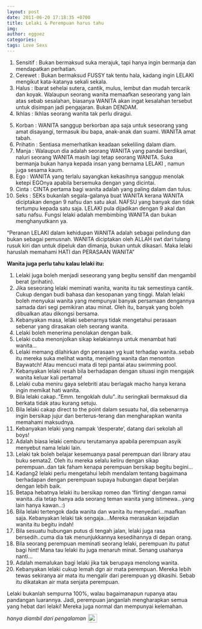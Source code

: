 ```yaml
---
layout: post
date: 2011-06-20 17:18:35 +0700
title: Lelaki & Perempuan harus tahu
img: 
author: eggoez
categories: 
tags: Love Sexs
---
```

<ol>
<li>Sensitif : Bukan bermaksud suka merajuk, tapi hanya ingin bermanja dan mendapatkan perhatian.</li>
<li>Cerewet : Bukan bermaksud FUSSY tak tentu hala, kadang ingin LELAKI mengikut kata-katanya sekali sekala.</li>
<li>Halus : Ibarat sehelai sutera, cantik, mulus, lembut dan mudah tercarik dan koyak. Walaupun seorang wanita memaafkan seseorang yang lain atas sebab sesalahan, biasanya WANITA akan ingat kesalahan tersebut untuk disimpan jadi pengajaran. Bukan DENDAM.</li>
<li>Ikhlas : Ikhlas seorang wanita tak perlu diragui.</li>
<p><span id="more-318"></span></p>
<li>Korban : WANITA sanggup berkorban apa saja untuk seseorang yang amat disayangi, termasuk ibu bapa, anak-anak dan suami. WANITA amat tabah.</li>
<li>Prihatin : Sentiasa memerhatikan keadaan sekeliling dalam diam.</li>
<li>Manja : Walaupun dia adalah seorang WANITA yang pandai berdikari, naluri seorang WANITA masih lagi tetap seorang WANITA. Suka bermanja bukan hanya kepada insan yang bernama LELAKI , namun juga sesama kaum.</li>
<li>Ego : WANITA yang terlalu sayangkan kekasihnya sanggup menolak ketepi EGOnya apabila bersemuka dengan yang dicintai.</li>
<li>Cinta : CINTA pertama bagi wanita adalah yang paling dalam dan tulus.</li>
<li>Seks : SEKs bukanlah segala-galanya buat WANITA kerana WANITA diciptakan dengan 9 nafsu dan satu akal. NAFSU yang banyak dan tidak tertumpu kepada satu saja. LELAKI pula dijadikan dengan 9 akal dan satu nafsu. Fungsi lelaki adalah membimbing WANITA dan bukan menghanyutkann ya.</li>
</ol>
<p>“Peranan LELAKI dalam kehidupan WANITA adalah sebagai pelindung dan bukan sebagai pemusnah. WANITA diciptakan oleh ALLAH swt dari tulang rusuk kiri dan untuk dipeluk dan dimanja, bukan untuk dikasari. Maka lelaki haruslah memahami HATI dan PERASAAN WANITA”</p>
<p><strong>Wanita juga perlu tahu kalau lelaki itu:</strong></p>
<ol>
<li>Lelaki juga boleh menjadi seseorang yang begitu sensitif dan mengambil berat (prihatin).</li>
<li>Jika seseorang lelaki meminati wanita, wanita itu tak semestinya cantik. Cukup dengan budi bahasa dan kesopanan yang tinggi. Malah lelaki boleh menyukai wanita yang mempunyai banyak persamaan dengannya samada dari segi pemikiran atau minat. Oleh itu, banyak yang boleh dibualkan atau dikongsi bersama.</li>
<li>Kebanyakan masa, lelaki sebenarnya tidak mengetahui perasaan sebenar yang dirasakan oleh seorang wanita.</li>
<li>Lelaki boleh menerima penolakan dengan baik.</li>
<li>Lelaki cuba menonjolkan sikap kelakiannya untuk menambat hati wanita…</li>
<li>Lelaki memang dilahirkan dgn perasaan yg kuat terhadap wanita..sebab itu mereka suka melihat wanita, menjeling wanita dan menonton Baywatch! Atau mencuci mata di tepi pantai atau swimming pool.</li>
<li>Kebanyakan lelaki resah bila berhadapan dengan situasi ingin mengajak wanita keluar kali pertama!</li>
<li>Lelaki cuba meniru gaya selebriti atau berlagak macho hanya kerana ingin memikat hati wanita.</li>
<li>Bila lelaki cakap..”Emm. tengoklah dulu”..itu seringkali bermaksud dia berkata tidak atau kurang setuju.</li>
<li>Bila lelaki cakap direct to the point dalam sesuatu hal, dia sebenarnya ingin bersikap jujur dan berterus-terang dan mengharapkan wanita memahami maksudnya.</li>
<li>Kebanyakan lelaki yang nampak ‘desperate’, datang dari sekolah all boys!</li>
<li>Adalah biasa lelaki cemburu terutamanya apabila perempuan asyik menyebut nama lelaki lain.</li>
<li>Lelaki tak boleh belajar kesemuanya pasal perempuan dari library atau buku semata2. Oleh itu mereka selalu keliru dengan sikap perempuan..dan tak faham kenapa perempuan bersikap begitu begini…</li>
<li>Kadang2 lelaki perlu mengetahui lebih mendalam tentang bagaimana berhadapan dengan perempuan supaya hubungan dapat berjalan dengan lebih baik.</li>
<li>Betapa hebatnya lelaki itu bersikap romeo dan ‘flirting’ dengan ramai wanita..dia tetap hanya ada seorang teman wanita yang istimewa…yang lain hanya kawan..:)</li>
<li>Bila lelaki tertengok dada wanita dan wanita itu menyedari…maafkan saja. Kebanyakan lelaki tak sengaja….Mereka merasakan kejadian wanita itu begitu indah!</li>
<li>Bila sesuatu hubungan putus di tengah jalan, lelaki juga rasa bersedih..cuma dia tak menunjukkannya kesedihannya di depan orang.</li>
<li>Bila seorang perempuan meminati seorang lelaki, perempuan itu patut bagi hint! Mana tau lelaki itu juga menaruh minat. Senang usahanya nanti…</li>
<li>Adalah memalukan bagi lelaki jika tak berupaya menolong wanita.</li>
<li>Kebanyakan lelaki cukup lemah dgn air mata perempuan. Mereka lebih tewas sekiranya air mata itu mengalir dari perempuan yg dikasihi. Sebab itu dikatakan air mata senjata perempuan.</li>
</ol>
<p>Lelaki bukanlah sempurna 100%, walau bagaimanapun rupanya atau pandangan luarannya. Jadi, perempuan janganlah mengharapkan semua yang hebat dari lelaki! Mereka juga normal dan mempunyai kelemahan.</p>
<p><em>hanya diambil dari pengalaman</em> <img src="http://eggoez.com/wp-content/emojione/png/1f643.png" alt=":)" class="emojione" style="font-size:inherit;height:3ex;width:3.1ex;min-height:20px;min-width:20px;display:inline-block;margin:-.2ex .15em .2ex;line-height:normal;vertical-align:middle"></p>

